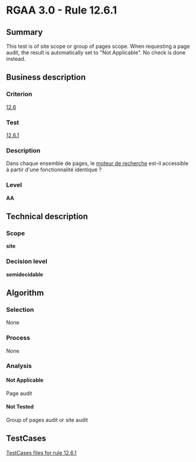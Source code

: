 # RGAA 3.0 -  Rule 12.6.1

## Summary

This test is of site scope or group of pages scope. When requesting a page audit, the result is automatically set to "Not Applicable". No check is done instead.

## Business description

### Criterion

[12.6](http://disic.github.io/rgaa_referentiel_en/RGAA3.0_Criteria_English_version_v1.html#crit-12-6)

### Test

[12.6.1](http://disic.github.io/rgaa_referentiel_en/RGAA3.0_Criteria_English_version_v1.html#test-12-6-1)

### Description

Dans chaque ensemble de pages, le <a href="http://references.modernisation.gouv.fr/referentiel-technique-0#mMoteurRecherche">moteur de recherche</a> est-il accessible &agrave; partir d'une fonctionnalit&eacute; identique ?

### Level

**AA**

## Technical description

### Scope

**site**

### Decision level

**semidecidable**

## Algorithm

### Selection

None

### Process

None

### Analysis

#### Not Applicable

Page audit 

#### Not Tested

Group of pages audit or site audit



##  TestCases 

[TestCases files for rule 12.6.1](https://github.com/Asqatasun/Asqatasun/tree/master/rules/rules-rgaa3.0/src/test/resources/testcases/rgaa30/Rgaa30Rule120601/) 


